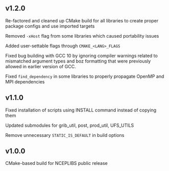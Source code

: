 ## v1.2.0

Re-factored and cleaned up CMake build for all libraries to create proper package configs and use imported targets

Removed `-xHost` flag from some libraries which caused portability issues

Added user-settable flags through `CMAKE_<LANG>_FLAGS`

Fixed bug building with GCC 10 by ignoring compiler warnings related to mismatched argument types and boz formatting that were previously allowed in earlier version of GCC.

Fixed `find_dependency` in some libraries to properly propagate OpenMP and MPI dependencies


## v1.1.0

Fixed installation of scripts using INSTALL command instead of copying them

Updated submodules for grib\_util, post, prod\_util, UFS\_UTILS

Remove unnecessary `STATIC_IS_DEFAULT` in build options



## v1.0.0

CMake-based build for NCEPLIBS public release
